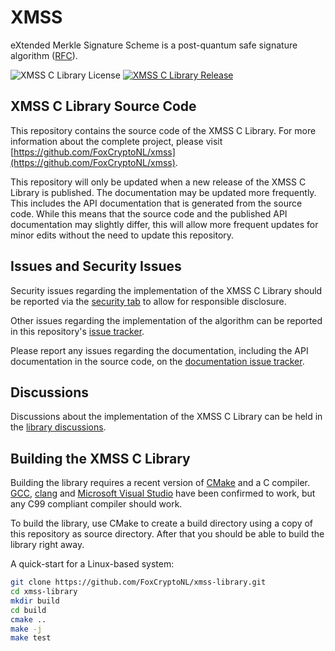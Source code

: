 <!--
    SPDX-FileCopyrightText: 2023 Fox Crypto B.V.
    SPDX-License-Identifier: MIT
-->

# XMSS

eXtended Merkle Signature Scheme is a post-quantum safe signature algorithm
([RFC](https://datatracker.ietf.org/doc/html/rfc8391)).

![XMSS C Library License](https://img.shields.io/github/license/FozCryptoNL/xmss-library?style=plastic)
[![XMSS C Library Release](https://img.shields.io/github/v/release/FoxCryptoNL/xmss-library?style=plastic)](
    https://github.com/FoxCryptoNL/xmss-library/releases)

## XMSS C Library Source Code

This repository contains the source code of the XMSS C Library. For more information about the complete project, please
visit [https://github.com/FoxCryptoNL/xmss](https://github.com/FoxCryptoNL/xmss).

This repository will only be updated when a new release of the XMSS C Library is published. The documentation may be
updated more frequently. This includes the API documentation that is generated from the source code. While this means
that the source code and the published API documentation may slightly differ, this will allow more frequent updates for
minor edits without the need to update this repository.

## Issues and Security Issues

Security issues regarding the implementation of the XMSS C Library should be reported via the
[security tab](https://github.com/FoxCryptoNL/xmss-library/security) to allow for responsible disclosure.

Other issues regarding the implementation of the algorithm can be reported in this repository's
[issue tracker](https://github.com/FoxCryptoNL/xmss-library/issues).

Please report any issues regarding the documentation, including the API documentation in the source code, on the
[documentation issue tracker](https://github.com/FoxCryptoNL/xmss-documentation/issues).

## Discussions

Discussions about the implementation of the XMSS C Library can be held in the
[library discussions](https://github.com/FoxCryptoNL/xmss-library/discussions).

## Building the XMSS C Library

Building the library requires a recent version of [CMake](https://cmake.org/) and a C compiler.
[GCC](https://gcc.gnu.org/), [clang](https://clang.llvm.org/) and
[Microsoft Visual Studio](https://visualstudio.microsoft.com/) have been confirmed to work, but any C99 compliant
compiler should work.

To build the library, use CMake to create a build directory using a copy of this repository as source directory. After
that you should be able to build the library right away.

A quick-start for a Linux-based system:

```bash
git clone https://github.com/FoxCryptoNL/xmss-library.git
cd xmss-library
mkdir build
cd build
cmake ..
make -j
make test
```
